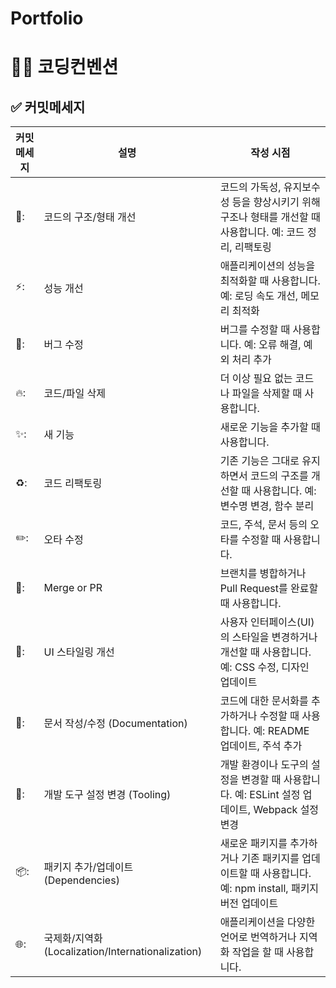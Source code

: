# Portfolio

# ✍🏻 코딩컨벤션

## ✅ 커밋메세지

| 커밋 메세지 | 설명                                              | 작성 시점                                                                                                  |
| ----------- | ------------------------------------------------- | ---------------------------------------------------------------------------------------------------------- |
| 🎨:         | 코드의 구조/형태 개선                             | 코드의 가독성, 유지보수성 등을 향상시키기 위해 구조나 형태를 개선할 때 사용합니다. 예: 코드 정리, 리팩토링 |
| ⚡:         | 성능 개선                                         | 애플리케이션의 성능을 최적화할 때 사용합니다. 예: 로딩 속도 개선, 메모리 최적화                            |
| 🐛:         | 버그 수정                                         | 버그를 수정할 때 사용합니다. 예: 오류 해결, 예외 처리 추가                                                 |
| 🔥:         | 코드/파일 삭제                                    | 더 이상 필요 없는 코드나 파일을 삭제할 때 사용합니다.                                                      |
| ✨:         | 새 기능                                           | 새로운 기능을 추가할 때 사용합니다.                                                                        |
| ♻️:         | 코드 리팩토링                                     | 기존 기능은 그대로 유지하면서 코드의 구조를 개선할 때 사용합니다. 예: 변수명 변경, 함수 분리               |
| ✏️:         | 오타 수정                                         | 코드, 주석, 문서 등의 오타를 수정할 때 사용합니다.                                                         |
| 🔀:         | Merge or PR                                       | 브랜치를 병합하거나 Pull Request를 완료할 때 사용합니다.                                                   |
| 💄:         | UI 스타일링 개선                                  | 사용자 인터페이스(UI)의 스타일을 변경하거나 개선할 때 사용합니다. 예: CSS 수정, 디자인 업데이트            |
| 📝:         | 문서 작성/수정 (Documentation)                    | 코드에 대한 문서화를 추가하거나 수정할 때 사용합니다. 예: README 업데이트, 주석 추가                       |
| 🔧:         | 개발 도구 설정 변경 (Tooling)                     | 개발 환경이나 도구의 설정을 변경할 때 사용합니다. 예: ESLint 설정 업데이트, Webpack 설정 변경              |
| 📦:         | 패키지 추가/업데이트 (Dependencies)               | 새로운 패키지를 추가하거나 기존 패키지를 업데이트할 때 사용합니다. 예: npm install, 패키지 버전 업데이트   |
| 🌐:         | 국제화/지역화 (Localization/Internationalization) | 애플리케이션을 다양한 언어로 번역하거나 지역화 작업을 할 때 사용합니다.                                    |
